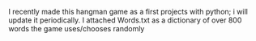 I recently made this hangman game as a first projects with python; i will update it periodically.
I attached Words.txt as a dictionary of over 800 words the game uses/chooses randomly
